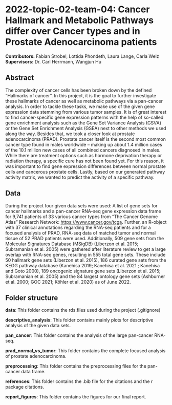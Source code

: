 # 2022-topic-02-team-04: Cancer Hallmark and Metabolic Pathways differ over Cancer types and in Prostate Adenocarcinoma patients

**Contributors:** Fabian Strobel, Lottida Phondeth, Laura Lange, Carla Welz <br>
**Supervisors:** Dr. Carl Herrmann, Wangjun Hu

## Abstract
The complexity of cancer cells has been broken down by the defined “Hallmarks of cancer”. In this project, it is the goal to further investigate these hallmarks of cancer as well as metabolic pathways via a pan-cancer analysis. In order to tackle these tasks, we make use of the given gene expression data stemming from various tumor samples. It is of great interest to find cancer-specific gene expression patterns with the help of so-called gene enrichment analysis such as the Gene Set Variance Analysis (GSVA) or the Gene Set Enrichment Analysis (GSEA) next to other methods we used along the way. Besides that, we took a closer look at prostate adenocarcinoma (PRAD). 
Prostate cancer itself is the second most common cancer type found in males worldwide – making up about 1.4 million cases of the 10.1 million new cases of all combined cancers diagnosed in males. While there are treatment options such as hormone deprivation therapy or radiation therapy, a specific cure has not been found yet. For this reason, it was important to find gene expression differences between normal prostate cells and cancerous prostate cells. Lastly, based on our generated pathway activity matrix, we wanted to predict the activity of a specific pathway.

## Data
During the project four given data sets were used: A list of gene sets for cancer hallmarks and a pan-cancer RNA-seq gene expression data frame for 9,741 patients of 33 various cancer types from “The Cancer Genome Atlas” Research Network: https://www.cancer.gov/tcga. Further, an R-object with 37 clinical annotations regarding the RNA-seq patients and for a focused analysis of PRAD, RNA-seq data of matched tumor and normal tissue of 52 PRAD patients were used. Additionally, 509 gene sets from the Molecular Signatures Database (MSigDB) (Liberzon et al. 2015; Subramanian et al. 2005) were gathered after literature review to get a large overlap with RNA-seq genes, resulting in 555 total gene sets. These include 50 hallmark gene sets (Liberzon et al. 2015), 186 curated gene sets from the KEGG pathway database (Kanehisa 2019; Kanehisa et al. 2021 ; Kanehisa and Goto 2000), 189 oncogenic signature gene sets (Liberzon et al. 2015; Subramanian et al. 2005) and the 84 largest ontology gene sets (Ashburner et al. 2000; GOC 2021; Köhler et al. 2020) as of June 2022.

## Folder structure

**data**: This folder contains the rds.files used during the project (.gitignore)

**descriptive_analysis**: This folder contains mainly plots for descriptive analysis of the given data sets.

**pan_cancer**: This folder contains the analysis of the large pan-cancer RNA-seq.

**prad_normal_vs_tumor**: This folder contains the complete focused analysis of prostate adenocarcinoma.

**preprocessing**: This folder contains the preprocessing files for the pan-cancer data frame.

**references**: This folder contains the .bib file for the citations and the r package citations.

**report_figures**: This folder contains the figures for our final report.
